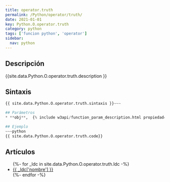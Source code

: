 ```yaml
---
title: operator.truth
permalink: /Python/operator/truth/
date: 2021-01-01
key: Python.O.operator.truth
category: python
tags: ['funcion python', 'operator']
sidebar: 
  nav: python
---
```


## Descripción
{{site.data.Python.O.operator.truth.description }}

## Sintaxis
~~~python
{{ site.data.Python.O.operator.truth.sintaxis }}~~~

## Parámetros
* **obj**,  {% include w3api/function_param_description.html propiedad=site.data.Python.O.operator.truth valor="obj" %}

## Ejemplo
~~~python
{{ site.data.Python.O.operator.truth.code}}
~~~

## Artículos
<ul>
{%- for _ldc in site.data.Python.O.operator.truth.ldc -%}
   <li>
       <a href="{{_ldc['url'] }}">{{ _ldc['nombre'] }}</a>
   </li>
{%- endfor -%}
</ul>

